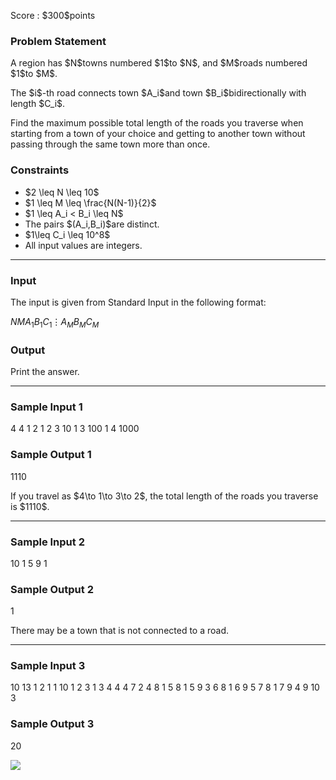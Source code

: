 
<div>

<span>

<span>

<p>
Score : $300$points
</p>

<div>

<section>

### **Problem Statement**

<p>
A region has $N$towns numbered $1$to $N$, and $M$roads numbered $1$to $M$.
</p>

<p>
The $i$-th road connects town $A_i$and town $B_i$bidirectionally with length $C_i$.
</p>

<p>
Find the maximum possible total length of the roads you traverse when starting from a town of your choice and getting to another town without passing through the same town more than once.
</p>

</section>

</div>

<div>

<section>

### **Constraints**

<ul>

<li>
$2 \leq N \leq 10$
</li>

<li>
$1 \leq M \leq \frac{N(N-1)}{2}$
</li>

<li>
$1 \leq A_i < B_i \leq N$
</li>

<li>
The pairs $(A_i,B_i)$are distinct.
</li>

<li>
$1\leq C_i \leq 10^8$
</li>

<li>
All input values are integers.
</li>

</ul>

</section>

</div>

---

<div>

<div>

<section>

### **Input**

<p>
The input is given from Standard Input in the following format:
</p>

<div>

$N$$M$$A_1$$B_1$$C_1$$\vdots$$A_M$$B_M$$C_M$
</div>

</section>

</div>

<div>

<section>

### **Output**

<p>
Print the answer.
</p>

</section>

</div>

</div>

---

<div>

<section>

### **Sample Input 1**

<div>

4 4
1 2 1
2 3 10
1 3 100
1 4 1000

</div>

</section>

</div>

<div>

<section>

### **Sample Output 1**

<div>

1110

</div>

<p>
If you travel as $4\to 1\to 3\to 2$, the total length of the roads you traverse is $1110$.
</p>

</section>

</div>

---

<div>

<section>

### **Sample Input 2**

<div>

10 1
5 9 1

</div>

</section>

</div>

<div>

<section>

### **Sample Output 2**

<div>

1

</div>

<p>
There may be a town that is not connected to a road.
</p>

</section>

</div>

---

<div>

<section>

### **Sample Input 3**

<div>

10 13
1 2 1
1 10 1
2 3 1
3 4 4
4 7 2
4 8 1
5 8 1
5 9 3
6 8 1
6 9 5
7 8 1
7 9 4
9 10 3

</div>

</section>

</div>

<div>

<section>

### **Sample Output 3**

<div>

20

</div>

<p>

<img src="https://img.atcoder.jp/abc317/06ac62d13dd1c4b2b469a524a60eb093.png">

</img>

</p>

</section>

</div>

</span>

</span>

</div>
